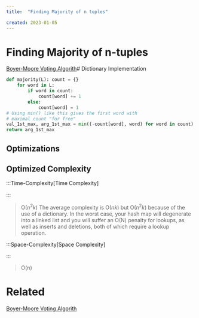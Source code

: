 ```yaml
---
title:  "Finding Majority of n tuples"

created: 2023-01-05
---
```





# Finding Majority of n-tuples
[Boyer-Moore Voting Algorith](</docs/Algos/Boyer-Moore Voting Algorithm.md>)# Dictionary Implementation

```python
def majority(L): count = {}
	for word in L:
		if word in count:
			count[word] += 1 
		else:
	        count[word] = 1
# Using min() like this gives the first word with
# maximal count "for free"
val_1st_max, arg_1st_max = min((-count[word], word) for word in count) 
return arg_1st_max

```

## Optimizations

## Optimized Complexity

:::Time-Complexity[Time Complexity] 


:::
>O($n^2k$)
>The average complexity is O($nk$) but O($n^2k$) because of the use of a dictionary. In the worst case, your hash map will degenerate into a linked list and you will suffer an O(N) penalty for lookups, as well as inserts and deletions, both of which require a lookup operation.

:::Space-Complexity[Space Complexity] 


:::
>O(n)

# Related
[Boyer-Moore Voting Algorith](</docs/Algos/Boyer-Moore Voting Algorithm.md>)